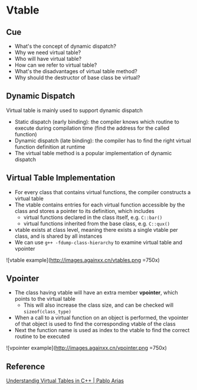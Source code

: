 # Vtable

## Cue
* What's the concept of dynamic dispatch?
* Why we need virtual table?
* Who will have virtual table?
* How can we refer to virtual table?
* What's the disadvantages of virtual table method?
* Why should the destructor of base class be virtual?

## Dynamic Dispatch
Virtual table is mainly used to support dynamic dispatch
* Static dispatch (early binding): the compiler knows which routine to execute during compilation time (find the address for the called function)
* Dynamic dispatch (late binding): the compiler has to find the right virtual function definition at runtime
* The virtual table method is a popular implementation of dynamic dispatch

## Virtual Table Implementation
* For every class that contains virtual functions, the compiler constructs a virtual table
* The vtable contains entries for each virtual function accessible by the class and stores a pointer to its definition, which includes
    - virtual functions declared in the class itself, e.g. `C::bar()`
    - virtual functions inherited from the base class, e.g.  `C::qux()`
* vtable exists at class level, meaning there exists a single vtable per class, and is shared by all instances
* We can use `g++ -fdump-class-hierarchy` to examine virtual table and vpointer

![vtable example](http://images.againxx.cn/vtables.png =750x)

## Vpointer
* The class having vtable will have an extra member **vpointer**, which points to the virtual table
    - This will also increase the class size, and can be checked will `sizeof(class_type)`
* When a call to a virtual function on an object is performed, the vpointer of that object is used to find the corresponding vtable of the class
* Next the function name is used as index to the vtable to find the correct routine to be executed

![vpointer example](http://images.againxx.cn/vpointer.png =750x)

## Reference
[Understandig Virtual Tables in C++ | Pablo Arias](https://pabloariasal.github.io/2017/06/10/understanding-virtual-tables/)
